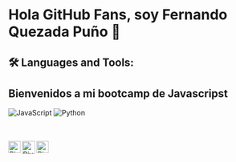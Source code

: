 # Hola GitHub Fans, soy Fernando Quezada  Puño 👋
## 🛠️ Languages and Tools:

## Bienvenidos  a mi bootcamp de Javascripst

![JavaScript](https://img.shields.io/badge/-JavaScript-000000?style=flat&logo=javascript)
![Python](https://img.shields.io/badge/Python-3776AB?style=flat-square&logo=Python&logoColor=white)



<br>
<br> 
   <a href="https://www.linkedin.com/in/fernando-quezada-pu%C3%B1o-0b99b957/" class="social-media-icon">
   <img align="left" alt="Piyush Pravin | Linkedin" width="24px" src="https://github.com/piyushP7pravin/piyushP7pravin/blob/master/Linkedin.svg" />
  </a>
  <a href="mailto:fdoquezadapuno@gmail.com">
    <img align="left" alt="Piyush Pravin | Gmail" width="26px" src="https://github.com/piyushP7pravin/piyushP7pravin/blob/master/Gmail.svg"/>
 </a>
    <a href="https://www.instagram.com/elferna_2/" class="social-media-icon">
    <img align="left" alt="Piyush Pravin | Instagram" width="24px" src="https://github.com/piyushP7pravin/piyushP7pravin/blob/master/Instagram.svg" />
  </a>
<br>
<br>
                   
